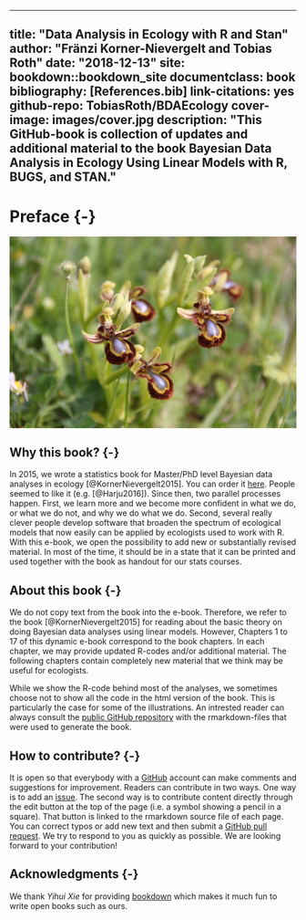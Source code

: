 
--- 
title: "Data Analysis in Ecology with R and Stan"
author: "Fränzi Korner-Nievergelt and Tobias Roth"
date: "2018-12-13"
site: bookdown::bookdown_site
documentclass: book
bibliography: [References.bib]
link-citations: yes
github-repo: TobiasRoth/BDAEcology
cover-image: images/cover.jpg
description: "This GitHub-book is collection of updates and additional material to the book Bayesian Data Analysis in Ecology Using Linear Models with R, BUGS, and STAN."
---

# Preface {-}

<img src="images/cover.jpg" width="655" style="display: block; margin: auto;" />

## Why this book? {-}
In 2015, we wrote a statistics book for Master/PhD level Bayesian data analyses in ecology [@KornerNievergelt2015]. You can order it [here](https://www.elsevier.com/books/bayesian-data-analysis-in-ecology-using-linear-models-with-r-bugs-and-stan/korner-nievergelt/978-0-12-801370-0). People seemed to like it (e.g. [@Harju2016]). Since then, two parallel processes happen. First, we learn more and we become more confident in what we do, or what we do not, and why we do what we do. Second, several really clever people develop software that broaden the spectrum of ecological models that now easily can be applied by ecologists used to work with R.  With this e-book, we open the possibility to add new or substantially revised material. In most of the time, it should be in a state that it can be printed and used together with the book as handout for our stats courses. 

## About this book {-}
We do not copy text from the book into the e-book. Therefore, we refer to the book [@KornerNievergelt2015] for reading about the basic theory on doing Bayesian data analyses using linear models. However, Chapters 1 to 17 of this dynamic e-book correspond to the book chapters. In each chapter, we may provide updated R-codes and/or additional material. The following chapters contain completely new material that we think may be useful for ecologists. 

While we show the R-code behind most of the analyses, we sometimes choose not to show all the code in the html version of the book. This is particularly the case for some of the illustrations. An intrested reader can always consult the [public GitHub repository](https://github.com/TobiasRoth/BDAEcology) with the rmarkdown-files that were used to generate the book.

## How to contribute? {-}
It is open so that everybody with a [GitHub](https://github.com) account can make comments and suggestions for improvement. Readers can contribute in two ways. One way is to add an [issue](https://github.com/TobiasRoth/BDAEcology/issues). The second way is to contribute content directly through the edit button at the top of the page (i.e. a symbol showing a pencil in a square). That button is linked to the rmarkdown source file of each page. You can correct typos or add new text and then submit a [GitHub pull request](https://help.github.com/articles/about-pull-requests/). We try to respond to you as quickly as possible. We are looking forward to your contribution!

## Acknowledgments {-}
We thank *Yihui Xie* for providing [bookdown](bhttps://bookdown.org/yihui/bookdown/) which makes it much fun to write open books such as ours. 





